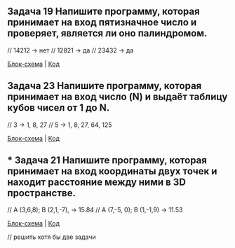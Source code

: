 ## Задача 19 Напишите программу, которая принимает на вход пятизначное число и проверяет, является ли оно палиндромом.

// 14212 -> нет
// 12821 -> да
// 23432 -> да

[Блок-схема](Task19/diagram.dravio.png) | [Код](Task19/Program.cs)

## Задача 23 Напишите программу, которая принимает на вход число (N) и выдаёт таблицу кубов чисел от 1 до N.

// 3 -> 1, 8, 27
// 5 -> 1, 8, 27, 64, 125

[Блок-схема](Task23/diagram.dravio.png) | [Код](Task23/Program.cs)

## * Задача 21 Напишите программу, которая принимает на вход координаты двух точек и находит расстояние между ними в 3D пространстве.

// A (3,6,8); B (2,1,-7), -> 15.84
// A (7,-5, 0); B (1,-1,9) -> 11.53
 
 [Блок-схема](Task21/diagram.dravio.png) | [Код](Task21/Program.cs)

// решить хотя бы две задачи